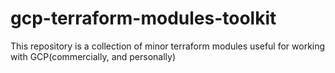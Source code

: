 # gcp-terraform-modules-toolkit

This repository is a collection of minor terraform modules useful for working with GCP(commercially, and personally)